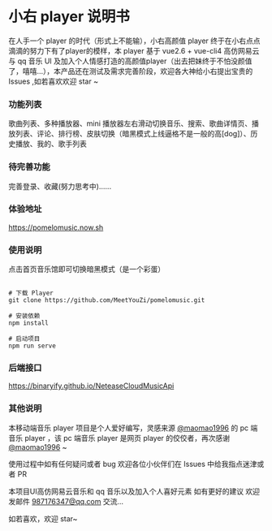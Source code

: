 # 小右 player 说明书

在人手一个 player 的时代（形式上不能输），小右高颜值 player 终于在小右点点滴滴的努力下有了player的模样，本 player 基于 vue2.6 + vue-cli4 高仿网易云与 qq 音乐 UI 及加入个人情感打造的高颜值player（出去把妹终于不怕没颜值了，嘻嘻...），本产品还在测试及需求完善阶段，欢迎各大神给小右提出宝贵的 Issues ,如若喜欢欢迎 star ~ 

### 功能列表

歌曲列表、多种播放器、mini 播放器左右滑动切换音乐、搜索、歌曲详情页、播放列表、评论、排行榜、皮肤切换（暗黑模式上线逼格不是一般的高[dog]）、历史播放、我的、歌手列表

### 待完善功能

完善登录、收藏(努力思考中)......

### 体验地址

https://pomelomusic.now.sh

### 使用说明

点击首页音乐馆即可切换暗黑模式（是一个彩蛋）

```

# 下载 Player
git clone https://github.com/MeetYouZi/pomelomusic.git

# 安装依赖
npm install

# 启动项目
npm run serve

```

### 后端接口

https://binaryify.github.io/NeteaseCloudMusicApi


### 其他说明

本移动端音乐 player 项目是个人爱好编写，灵感来源 [@maomao1996](https://github.com/maomao1996/Vue-mmPlayer) 的 pc 端 音乐 player ，该 pc 端音乐 player 是网页 player 的佼佼者，再次感谢 [@maomao1996](https://github.com/maomao1996/Vue-mmPlayer) ~

使用过程中如有任何疑问或者 bug 欢迎各位小伙伴们在 Issues 中给我指点迷津或者 PR 

本项目UI高仿网易云音乐和 qq 音乐以及加入个人喜好元素 如有更好的建议 欢迎发邮件 987176347@qq.com 交流...

如若喜欢，欢迎 star~ 


